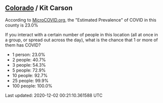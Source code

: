 
## [Colorado](/united-states/colorado) / Kit Carson

According to [MicroCOVID.org](http://microcovid.org),
the "Estimated Prevalence" of COVID in this county is 23.0%

If you interact with a certain number of people in this location
(all at once in a group, or spread out across the day), what is the chance that
1 or more of them has COVID?

- 1 person: 23.0%
- 2 people: 40.7%
- 3 people: 54.3%
- 5 people: 72.9%
- 10 people: 92.7%
- 25 people: 99.9%
- 100 people: 100.0%

Last updated: 2020-12-02 00:21:10.361588 UTC
